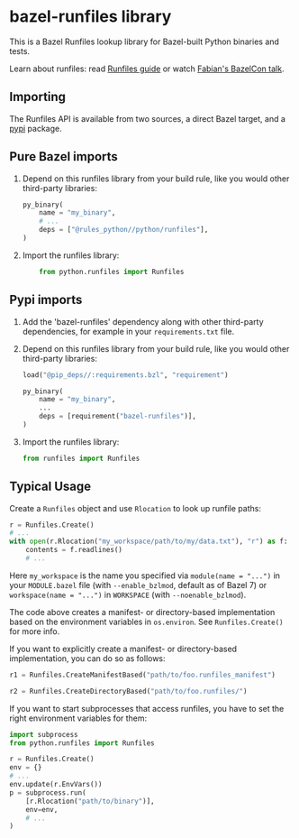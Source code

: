 # bazel-runfiles library

This is a Bazel Runfiles lookup library for Bazel-built Python binaries and tests.

Learn about runfiles: read [Runfiles guide](https://bazel.build/extending/rules#runfiles)
or watch [Fabian's BazelCon talk](https://www.youtube.com/watch?v=5NbgUMH1OGo).

## Importing

The Runfiles API is available from two sources, a direct Bazel target, and a [pypi](https://pypi.org/) package.

## Pure Bazel imports

1. Depend on this runfiles library from your build rule, like you would other third-party libraries:

    ```python
    py_binary(
        name = "my_binary",
        # ...
        deps = ["@rules_python//python/runfiles"],
    )
    ```

2. Import the runfiles library:

    ```python
        from python.runfiles import Runfiles
    ```

## Pypi imports

1. Add the 'bazel-runfiles' dependency along with other third-party dependencies, for example in your `requirements.txt` file.

2. Depend on this runfiles library from your build rule, like you would other third-party libraries:
    ```python
    load("@pip_deps//:requirements.bzl", "requirement")
    
    py_binary(
        name = "my_binary",
        ...
        deps = [requirement("bazel-runfiles")],
    )
    ```

3. Import the runfiles library:
    ```python
    from runfiles import Runfiles
    ```

## Typical Usage

Create a `Runfiles` object and use `Rlocation` to look up runfile paths:

```python
r = Runfiles.Create()
# ...
with open(r.Rlocation("my_workspace/path/to/my/data.txt"), "r") as f:
    contents = f.readlines()
    # ...
```

Here `my_workspace` is the name you specified via `module(name = "...")` in your `MODULE.bazel` file (with `--enable_bzlmod`, default as of Bazel 7) or `workspace(name = "...")` in `WORKSPACE` (with `--noenable_bzlmod`).

The code above creates a manifest- or directory-based implementation based on the environment variables in `os.environ`. See `Runfiles.Create()` for more info.

If you want to explicitly create a manifest- or directory-based
implementation, you can do so as follows:

```python
r1 = Runfiles.CreateManifestBased("path/to/foo.runfiles_manifest")

r2 = Runfiles.CreateDirectoryBased("path/to/foo.runfiles/")
```

If you want to start subprocesses that access runfiles, you have to set the right environment variables for them:

```python
import subprocess
from python.runfiles import Runfiles

r = Runfiles.Create()
env = {}
# ...
env.update(r.EnvVars())
p = subprocess.run(
    [r.Rlocation("path/to/binary")],
    env=env,
    # ...
)
```
